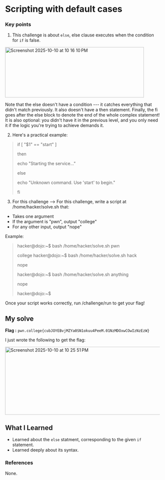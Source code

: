 # Scripting with default cases
### Key points
1. This challenge is about `else`, else clause executes when the condition for `if` is false.

 <img width="452" height="164" alt="Screenshot 2025-10-10 at 10 16 10 PM" src="https://github.com/user-attachments/assets/902cc62c-3cae-4990-b7c4-692a8dd526f5" />

Note that the else doesn't have a condition --- it catches everything that didn't match previously. It also doesn't have a then statement. Finally, the fi goes after the else block to denote the end of the whole complex statement! It is also optional: you didn't have it in the previous level, and you only need it if the logic you're trying to achieve demands it.

2. Here's a practical example:

> if [ "$1" == "start" ]
> 
> then
> 
>    echo "Starting the service..."
> 
> else
> 
>   echo "Unknown command. Use 'start' to begin."
> 
> fi

3. For this challenge --> For this challenge, write a script at /home/hacker/solve.sh that:

 - Takes one argument
 - If the argument is "pwn", output "college"
 - For any other input, output "nope"

 Example:

> hacker@dojo:~$ bash /home/hacker/solve.sh pwn
> 
> college
> hacker@dojo:~$ bash /home/hacker/solve.sh hack
> 
> nope
> 
> hacker@dojo:~$ bash /home/hacker/solve.sh anything
> 
> nope
> 
> hacker@dojo:~$

Once your script works correctly, run /challenge/run to get your flag!


## My solve
**Flag :** `pwn.college{cubJOYEBvjMZYa0SN1okuu4PeeM.01NzMDOxwCOwIzNzEzW}`

I just wrote the following to get the flag:

<img width="583" height="221" alt="Screenshot 2025-10-10 at 10 25 51 PM" src="https://github.com/user-attachments/assets/d4dba365-42c3-440b-9526-562fabb68183" />

## What I Learned
- Learned about the `else` statment, corresponding to the given `if` statement.
- Learned deeply about its syntax.

### References
None.
 
